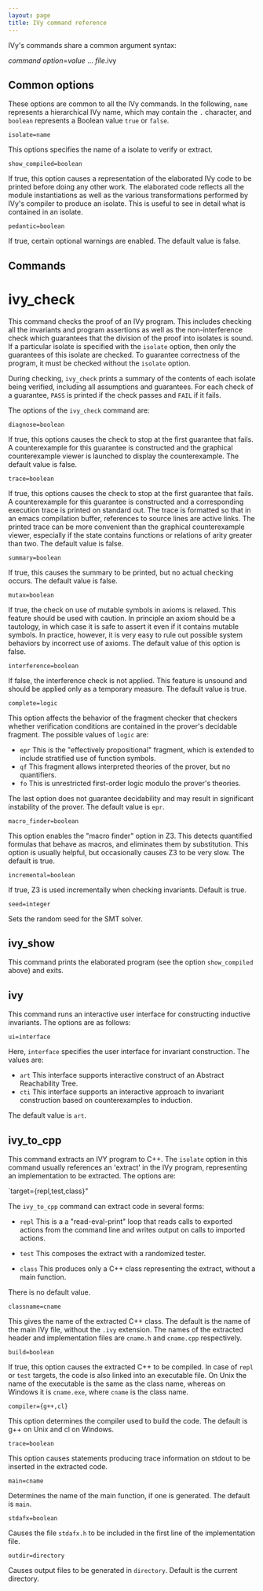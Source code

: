 ```yaml
---
layout: page
title: IVy command reference
---
```


IVy's commands share a common argument syntax:

*command* *option*=*value* ... *file*.ivy

Common options
--------------

These options are common to all the IVy commands. In the following,
`name` represents a hierarchical IVy name, which may contain the `.`
character, and `boolean` represents a Boolean value `true` or `false`.


`isolate=name`

This options specifies the name of a isolate to verify or extract. 

`show_compiled=boolean`

If true, this option causes a representation of the elaborated IVy
code to be printed before doing any other work. The elaborated code
reflects all the module instantiations as well as the various
transformations performed by IVy's compiler to produce an
isolate. This is useful to see in detail what is contained in an
isolate.

`pedantic=boolean`

If true, certain optional warnings are enabled. The default value is false.


Commands
--------

ivy_check
=========

This command checks the proof of an IVy program. This includes
checking all the invariants and program assertions as well as the
non-interference check which guarantees that the division of the proof
into isolates is sound. If a particular isolate is specified with the
`isolate` option, then only the guarantees of this isolate are
checked.  To guarantee correctness of the program, it must be checked
without the `isolate` option.

During checking, `ivy_check` prints a summary of the contents of each
isolate being verified, including all assumptions and guarantees. For
each check of a guarantee, `PASS` is printed if the check passes and
`FAIL` if it fails.

The options of the `ivy_check` command are:

`diagnose=boolean`

If true, this options causes the check to stop at the first guarantee
that fails. A counterexample for this guarantee is constructed and the
graphical counterexample viewer is launched to display the
counterexample. The default value is false.

`trace=boolean`

If true, this options causes the check to stop at the first guarantee
that fails. A counterexample for this guarantee is constructed and a
corresponding execution trace is printed on standard out. The trace is
formatted so that in an emacs compilation buffer, references to source
lines are active links. The printed trace can be more convenient than the
graphical counterexample viewer, especially if the state contains functions
or relations of arity greater than two. 
The default value is false.

`summary=boolean`

If true, this causes the summary to be printed, but no actual checking
occurs. The default value is false.

`mutax=boolean`

If true, the check on use of mutable symbols in axioms is
relaxed. This feature should be used with caution. In principle an
axiom should be a tautology, in which case it is safe to assert it
even if it contains mutable symbols. In practice, however, it is very
easy to rule out possible system behaviors by incorrect use of axioms.
The default value of this option is false.

`interference=boolean`

If false, the interference check is not applied. This feature is
unsound and should be applied only as a temporary measure. The default
value is true.

`complete=logic`

This option affects the behavior of the fragment checker that checkers
whether verification conditions are contained in the prover's
decidable fragment. The possible values of `logic` are: 

- `epr` This is the "effectively propositional" fragment, which is extended to
  include stratified use of function symbols.
- `qf` This fragment allows interpreted theories of the prover, but no quantifiers.
- `fo` This is unrestricted first-order logic modulo the prover's theories.

The last option does not guarantee decidability and may result in
significant instability of the prover. The default value is `epr`.

`macro_finder=boolean`

This option enables the "macro finder" option in Z3. This detects
quantified formulas that behave as macros, and eliminates them by
substitution. This option is usually helpful, but occasionally causes
Z3 to be very slow. The default is true.

`incremental=boolean`

If true, Z3 is used incrementally when checking invariants. Default is true.

`seed=integer`

Sets the random seed for the SMT solver. 

ivy_show
--------

This command prints the elaborated program (see the option
`show_compiled` above) and exits.


ivy
-----

This command runs an interactive user interface for constructing
inductive invariants. The options are as follows:

`ui=interface`

Here, `interface` specifies the user interface for invariant construction. The values are:

- `art` This interface supports interactive construct of an Abstract Reachability Tree.
- `cti` This interface supports an interactive approach to invariant construction based
   on counterexamples to induction.

The default value is `art`.

ivy_to_cpp
------------

This command extracts an IVY program to C++. The `isolate` option in
this command usually references an 'extract' in the IVy program,
representing an implementation to be extracted. The options are:

`target={repl,test,class}"

The `ivy_to_cpp` command can extract code in several forms:

- `repl` This is a a "read-eval-print" loop that reads calls to exported actions from the
command line and writes output on calls to imported actions. 

- `test` This composes the extract with a randomized tester.

- `class` This produces only a C++ class representing the extract, without a main function.

There is no default value.

`classname=cname`

This gives the name of the extracted C++ class. The default is the
name of the main IVy file, without the `.ivy` extension. The names of
the extracted header and implementation files are `cname.h` and
`cname.cpp` respectively.

`build=boolean`

If true, this option causes the extracted C++ to be compiled. In case
of `repl` or `test` targets, the code is also linked into an
executable file. On Unix the name of the executable is the same as the
class name, whereas on Windows it is `cname.exe`, where `cname` is the
class name.

`compiler={g++,cl}`

This option determines the compiler used to build the code. The default is g++
on Unix and cl on Windows.

`trace=boolean`

This option causes statements producing trace information on stdout to
be inserted in the extracted code.

`main=cname`

Determines the name of the main function, if one is generated. The default is `main`.

`stdafx=boolean`

Causes the file `stdafx.h` to be included in the first line of the implementation file.

`outdir=directory`

Causes output files to be generated in `directory`. Default is the current directory.

 
 

 
